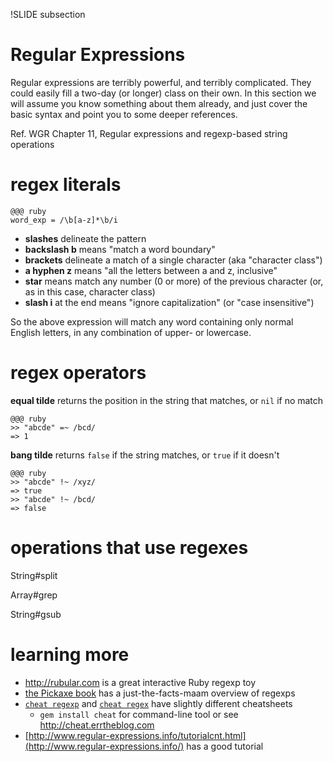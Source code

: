 !SLIDE subsection
# Regular Expressions

Regular expressions are terribly powerful, and terribly complicated. They could easily fill a two-day (or longer) class on their own. In this section we will assume you know something about them already, and just cover the basic syntax and point you to some deeper references.

Ref. WGR Chapter 11, Regular expressions and regexp-based string operations

# regex literals

    @@@ ruby
    word_exp = /\b[a-z]*\b/i
  
* **slashes** delineate the pattern
* **backslash b** means "match a word boundary"
* **brackets** delineate a match of a single character (aka "character class")
* **a hyphen z** means "all the letters between a and z, inclusive"
* **star** means match any number (0 or more) of the previous character (or, as in this case, character class)
* **slash i** at the end means "ignore capitalization" (or "case insensitive")

So the above expression will match any word containing only normal English letters, in any combination of upper- or lowercase.

# regex operators

**equal tilde** returns the position in the string that matches, or `nil` if no match

    @@@ ruby
    >> "abcde" =~ /bcd/
    => 1
    
**bang tilde** returns `false` if the string matches, or `true` if it doesn't

    @@@ ruby
    >> "abcde" !~ /xyz/
    => true
    >> "abcde" !~ /bcd/
    => false

# operations that use regexes

String#split
  
Array#grep

String#gsub


# learning more

* <http://rubular.com> is a great interactive Ruby regexp toy
* [the Pickaxe book](http://www.ruby-doc.org/docs/ProgrammingRuby/html/language.html#UJ) has a just-the-facts-maam overview of regexps
* [`cheat regexp`](http://cheat.errtheblog.com/s/regexp) and [`cheat regex`](http://cheat.errtheblog.com/s/regex) have slightly different cheatsheets
  * `gem install cheat` for command-line tool or see <http://cheat.errtheblog.com>
* [http://www.regular-expressions.info/tutorialcnt.html](http://www.regular-expressions.info/) has a good tutorial

